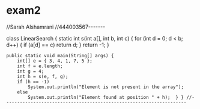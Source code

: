 # exam2
//Sarah Alshamrani
//444003567-------

class LinearSearch {
    static int s(int a[], int b, int c) {
        for (int d = 0; d < b; d++) {
            if (a[d] == c)
                return d;  }
        return -1;  }

    public static void main(String[] args) {
        int[] e = { 3, 4, 1, 7, 5 };
        int f = e.length;
        int g = 4;
        int h = s(e, f, g);
        if (h == -1)
            System.out.println("Element is not present in the array");
        else
            System.out.println("Element found at position " + h);  } } //--------------------------------------------------------------------
